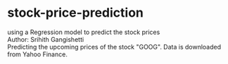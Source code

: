 # stock-price-prediction
using a Regression model to predict the stock prices
</br>
Author: Srihith Gangishetti</br>
Predicting the upcoming prices of the stock "GOOG". Data is downloaded from Yahoo Finance.</br>


